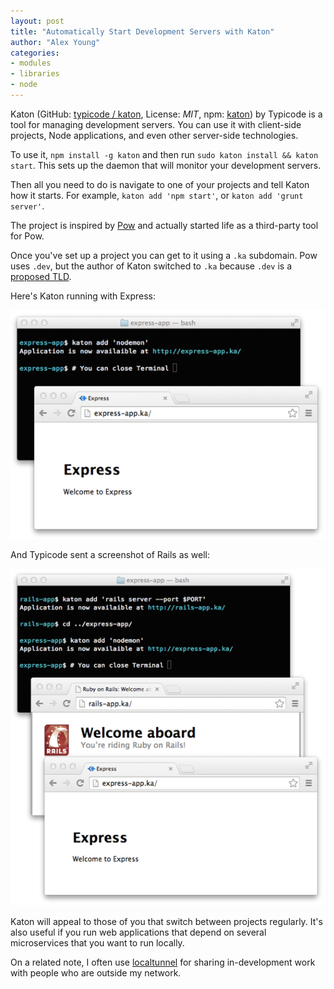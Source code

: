 ```yaml
---
layout: post
title: "Automatically Start Development Servers with Katon"
author: "Alex Young"
categories:
- modules
- libraries
- node
---
```


Katon (GitHub: [typicode / katon](https://github.com/typicode/katon), License: _MIT_, npm: [katon](https://www.npmjs.org/package/katon)) by Typicode is a tool for managing development servers.  You can use it with client-side projects, Node applications, and even other server-side technologies.

To use it, `npm install -g katon` and then run `sudo katon install && katon start`.  This sets up the daemon that will monitor your development servers.

Then all you need to do is navigate to one of your projects and tell Katon how it starts.  For example, `katon add 'npm start'`, or `katon add 'grunt server'`.

The project is inspired by [Pow](http://pow.cx/) and actually started life as a third-party tool for Pow.

Once you've set up a project you can get to it using a `.ka` subdomain.  Pow uses `.dev`, but the author of Katon switched to `.ka` because `.dev` is a [proposed TLD](http://icannwiki.com/index.php/.dev).

Here's Katon running with Express:

![Katon, Express](/images/posts/katon-express.png)

And Typicode sent a screenshot of Rails as well:

![Katon, Express](/images/posts/katon-rails.png)

Katon will appeal to those of you that switch between projects regularly.  It's also useful if you run web applications that depend on several microservices that you want to run locally.

On a related note, I often use [localtunnel](https://localtunnel.me/) for sharing in-development work with people who are outside my network.
